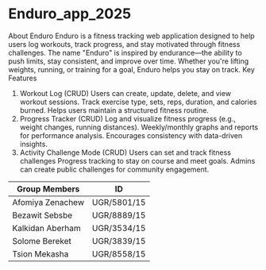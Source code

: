# Enduro_app_2025
About Enduro
Enduro is a fitness tracking web application designed to help users log workouts, track progress, and stay motivated through fitness challenges. The name "Enduro" is inspired by endurance—the ability to push limits, stay consistent, and improve over time. Whether you're lifting weights, running, or training for a goal, Enduro helps you stay on track.
Key Features
1. Workout Log (CRUD)
Users can create, update, delete, and view workout sessions.
Track exercise type, sets, reps, duration, and calories burned.
Helps users maintain a structured fitness routine.
2. Progress Tracker (CRUD)
Log and visualize fitness progress (e.g., weight changes, running distances).
Weekly/monthly graphs and reports for performance analysis.
Encourages consistency with data-driven insights.
3. Activity Challenge Mode (CRUD)
Users can set and track fitness challenges 
Progress tracking to stay on course and meet goals.
Admins can create public challenges for community engagement.



|Group Members       | ID              |
|--------------------|-----------------|
| Afomiya Zenachew   | UGR/5801/15     |
| Bezawit Sebsbe     | UGR/8889/15     |
| Kalkidan Aberham   | UGR/3534/15     |
| Solome Bereket     | UGR/3839/15     |
| Tsion Mekasha      | UGR/8558/15     |
